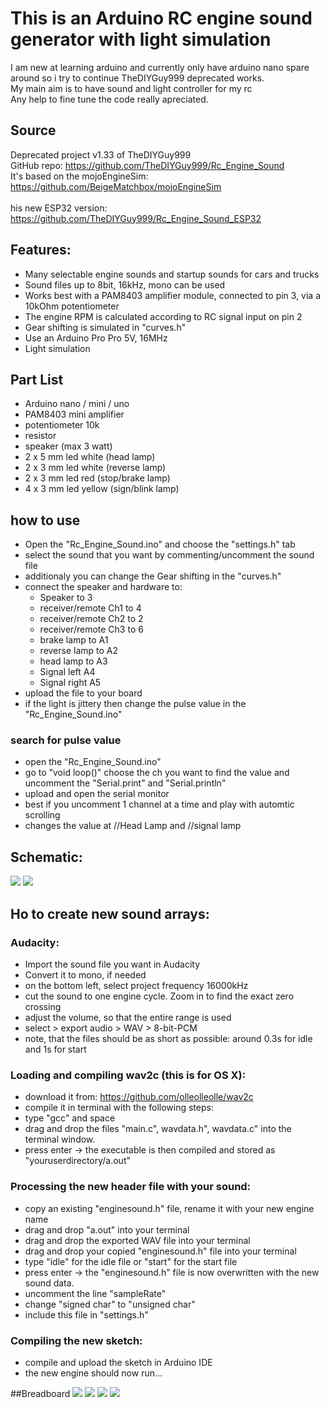 # This is an Arduino RC engine sound generator with light simulation

I am new at learning arduino and currently only have arduino nano spare around so i try to continue TheDIYGuy999 deprecated works.<br>
My main aim is to have sound and light controller for my rc<br>
Any help to fine tune the code really apreciated.<br>

## Source
Deprecated project v1.33 of TheDIYGuy999<br>
GitHub repo: https://github.com/TheDIYGuy999/Rc_Engine_Sound <br>
It's based on the mojoEngineSim: https://github.com/BeigeMatchbox/mojoEngineSim <br>
<br>
his new ESP32 version: https://github.com/TheDIYGuy999/Rc_Engine_Sound_ESP32 <br>

## Features:
- Many selectable engine sounds and startup sounds for cars and trucks
- Sound files up to 8bit, 16kHz, mono can be used
- Works best with a PAM8403 amplifier module, connected to pin 3, via a 10kOhm potentiometer
- The engine RPM is calculated according to RC signal input on pin 2
- Gear shifting is simulated in "curves.h"
- Use an Arduino Pro Pro 5V, 16MHz
- Light simulation

## Part List
- Arduino nano / mini / uno
- PAM8403 mini amplifier
- potentiometer 10k
- resistor
- speaker (max 3 watt)
- 2 x 5 mm led white (head lamp)
- 2 x 3 mm led white (reverse lamp)
- 2 x 3 mm led red (stop/brake lamp)
- 4 x 3 mm led yellow (sign/blink lamp)

## how to use
- Open the "Rc_Engine_Sound.ino" and choose the "settings.h" tab
- select the sound that you want by commenting/uncomment the sound file
- additionaly you can change the Gear shifting in the "curves.h"
- connect the speaker and hardware to:
  -  Speaker to 3
  -  receiver/remote Ch1 to 4
  -  receiver/remote Ch2 to 2
  -  receiver/remote Ch3 to 6
  -  brake lamp to A1
  -  reverse lamp to A2
  -  head lamp to A3
  -  Signal left A4
  -  Signal right A5
- upload the file to your board
- if the light is jittery then change the pulse value in the "Rc_Engine_Sound.ino" 

### search for pulse value
- open the "Rc_Engine_Sound.ino"
- go to "void loop()" choose the ch you want to find the value and uncomment the "Serial.print" and "Serial.println"
- upload and open the serial monitor
- best if you uncomment 1 channel at a time and play with automtic scrolling
- changes the value at //Head Lamp and //signal lamp     

## Schematic:
![](https://github.com/projectronic/Arduino_Rc_Engine_Sound_with_light/blob/52771ad485f95c72b8efa5ffc7c4e6dda670866b/doc/Schematic_bb.png)
![](https://github.com/projectronic/Arduino_Rc_Engine_Sound_with_light/blob/52771ad485f95c72b8efa5ffc7c4e6dda670866b/doc/led%20wiring_bb.png)

## Ho to create new sound arrays:

### Audacity:
- Import the sound file you want in Audacity
- Convert it to mono, if needed
- on the bottom left, select project frequency 16000kHz
- cut the sound to one engine cycle. Zoom in to find the exact zero crossing
- adjust the volume, so that the entire range is used
- select > export audio > WAV > 8-bit-PCM
- note, that the files should be as short as possible: around 0.3s for idle and 1s for start

### Loading and compiling wav2c (this is for OS X):
- download it from: https://github.com/olleolleolle/wav2c
- compile it in terminal with the following steps:
- type "gcc" and space
- drag and drop the files "main.c", wavdata.h", wavdata.c" into the terminal window.
- press enter -> the executable is then compiled and stored as "youruserdirectory/a.out"

### Processing the new header file with your sound:
- copy an existing "enginesound.h" file, rename it with your new engine name
- drag and drop "a.out" into your terminal
- drag and drop the exported WAV file into your terminal
- drag and drop your copied "enginesound.h" file into your terminal
- type "idle" for the idle file or "start" for the start file
- press enter -> the "enginesound.h" file is now overwritten with the new sound data.
- uncomment the line "sampleRate"
- change "signed char" to "unsigned char"
- include this file in "settings.h"

### Compiling the new sketch:
- compile and upload the sketch in Arduino IDE
- the new engine should now run...

##Breadboard
![](https://github.com/projectronic/Arduino_Rc_Engine_Sound_with_light/blob/1e557189ca2686f27630be6b2f0db9ebb6b8d92d/doc/photo_2023-04-03_00-57-10.jpg)
![](https://github.com/projectronic/Arduino_Rc_Engine_Sound_with_light/blob/1e557189ca2686f27630be6b2f0db9ebb6b8d92d/doc/photo_2023-04-03_00-57-04.jpg)
![](https://github.com/projectronic/Arduino_Rc_Engine_Sound_with_light/blob/1e557189ca2686f27630be6b2f0db9ebb6b8d92d/doc/photo_2023-04-03_00-56-59.jpg)
![](https://github.com/projectronic/Arduino_Rc_Engine_Sound_with_light/blob/1e557189ca2686f27630be6b2f0db9ebb6b8d92d/doc/photo_2023-04-03_00-56-43.jpg)
